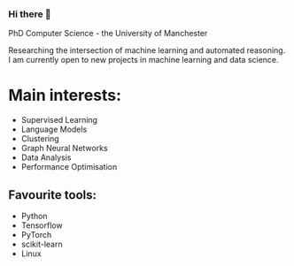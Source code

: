 ### Hi there 👋

PhD Computer Science - the University of Manchester

Researching the intersection of machine learning and automated reasoning.
I am currently open to new projects in machine learning and data science.

# Main interests:
- Supervised Learning
- Language Models
- Clustering
- Graph Neural Networks
- Data Analysis
- Performance Optimisation

## Favourite tools:
- Python
- Tensorflow
- PyTorch
- scikit-learn
- Linux

<!--
**EdvardHolden/EdvardHolden** is a ✨ _special_ ✨ repository because its `README.md` (this file) appears on your GitHub profile.

Here are some ideas to get you started:

- 🔭 I’m currently working on ...
- 🌱 I’m currently learning ...
- 👯 I’m looking to collaborate on ...
- 🤔 I’m looking for help with ...
- 💬 Ask me about ...
- 📫 How to reach me: ...
- 😄 Pronouns: ...
- ⚡ Fun fact: ...
-->

